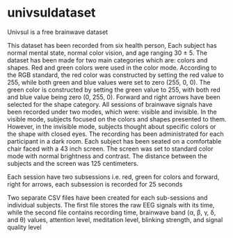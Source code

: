 # univsuldataset
Univsul is a free brainwave dataset

This dataset has been recorded from six health person,
Each subject has normal mental state, normal color vision, and age ranging 30 ± 5.
The dataset has been made for two main categories which are: colors and
shapes. Red and green colors were used in the color mode. According to
the RGB standard, the red color was constructed by setting the red value to
255, while both green and blue values were set to zero (255, 0, 0). The green
color is constructed by setting the green value to 255, with both red and blue
value being zero (0, 255, 0). Forward and right arrows have been selected
for the shape category.
All sessions of brainwave signals have been recorded
under two modes, which were: visible and invisible. In the visible mode,
subjects focused on the colors and shapes presented to them. However, in
the invisible mode, subjects thought about specific colors or the shape with
closed eyes.
The recording has been administrated for each participant in a dark room. Each subject has been seated on a comfortable chair
faced with a 43 inch screen. The screen was set to standard color mode with normal brightness and contrast. The distance between the subjects and the screen was 125 centimeters.

Each session have two subsessions i.e. red, green for colors and forward, right for arrows, each subsession is recorded for 25 seconds

Two separate CSV files have been created for each sub-sessions and individual subjects. The first file stores the raw EEG signals with its time, while the second file contains recording time, brainwave band (α, β, γ, δ, and θ)
values, attention level, meditation level, blinking strength, and signal quality level
